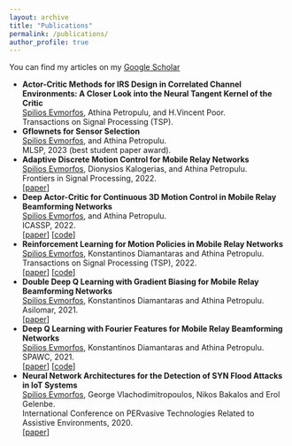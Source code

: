 ```yaml
---
layout: archive
title: "Publications"
permalink: /publications/
author_profile: true
---
```



  You can find my articles on my [Google Scholar](https://scholar.google.com/citations?user=ddQSMq4AAAAJ&hl=el)



<ul class="sparse-list">
        </li>
        <li>
          <b>Actor-Critic Methods for IRS Design in Correlated Channel Environments: A Closer Look into the Neural Tangent Kernel of the Critic</b> <br/>
          <u>Spilios Evmorfos</u>, Athina Petropulu, and H.Vincent Poor. <br/>
          Transactions on Signal Processing (TSP).<br/>
        </li>
        <li>
          <b>Gflownets for Sensor Selection</b> <br/>
          <u>Spilios Evmorfos</u>, and Athina Petropulu. <br/>
          MLSP, 2023 (best student paper award).<br/>
        </li>
        <li>
          <b>Adaptive Discrete Motion Control for Mobile Relay Networks</b> <br/>
          <u>Spilios Evmorfos</u>, Dionysios Kalogerias, and Athina Petropulu. <br/>
          Frontiers in Signal Processing, 2022.<br/>
          [<a href="https://scholar.google.com/citations?view_op=view_citation&hl=el&user=ddQSMq4AAAAJ&citation_for_view=ddQSMq4AAAAJ:zYLM7Y9cAGgC" class="link-in-list">paper</a>]
        </li>
  
   <li>
          <b>Deep Actor-Critic for Continuous 3D Motion Control in Mobile Relay Beamforming Networks</b> <br/>
          <u>Spilios Evmorfos</u>, and Athina Petropulu. <br/>
          ICASSP, 2022.<br/>
          [<a href="https://www.researchgate.net/profile/Spilios-Evmorfos/publication/360792864_Deep_Actor-Critic_for_Continuous_3D_Motion_Control_in_Mobile_Relay_Beamforming_Networks/links/62a812bf416ec50bdb2462cf/Deep-Actor-Critic-for-Continuous-3D-Motion-Control-in-Mobile-Relay-Beamforming-Networks.pdf" class="link-in-list">paper</a>]
     [<a href="https://github.com/SpiliosEv/SoftActorCriticSIREN3D" class="link-in-list">code</a>]
        </li>
  
   <li>
          <b>Reinforcement Learning for Motion Policies in Mobile Relay Networks</b> <br/>
          <u>Spilios Evmorfos</u>, Konstantinos Diamantaras and Athina Petropulu. <br/>
          Transactions on Signal Processing (TSP), 2022.<br/>
          [<a href="https://ieeexplore.ieee.org/abstract/document/9676432" class="link-in-list">paper</a>]
     [<a href="https://github.com/SpiliosEv/DeepQLearningSIREN" class="link-in-list">code</a>]
        </li>
  
  
  <li>
          <b>Double Deep Q Learning with Gradient Biasing for Mobile Relay Beamforming Networks</b> <br/>
          <u>Spilios Evmorfos</u>, Konstantinos Diamantaras and Athina Petropulu. <br/>
          Asilomar, 2021.<br/>
          [<a href="https://ieeexplore.ieee.org/abstract/document/9723405" class="link-in-list">paper</a>]
        </li>
  
   <li>
          <b>Deep Q Learning with Fourier Features for Mobile Relay Beamforming Networks</b> <br/>
          <u>Spilios Evmorfos</u>, Konstantinos Diamantaras and Athina Petropulu. <br/>
          SPAWC, 2021.<br/>
          [<a href="https://ieeexplore.ieee.org/abstract/document/9593138" class="link-in-list">paper</a>]
     [<a href="https://github.com/SpiliosEv/DeepQFourierFeatures" class="link-in-list">code</a>]
        </li>
  
   
  
   <li>
          <b>Neural Network Architectures for the Detection of SYN Flood Attacks in IoT Systems</b> <br/>
          <u>Spilios Evmorfos</u>, George Vlachodimitropoulos, Nikos Bakalos and Erol Gelenbe. <br/>
          International Conference on PERvasive Technologies Related to Assistive Environments, 2020.<br/>
          [<a href="https://www.researchgate.net/profile/Erol-Gelenbe-2/publication/342543785_Neural_network_architectures_for_the_detection_of_SYN_flood_attacks_in_IoT_systems/links/5f4762a4458515a88b710562/Neural-network-architectures-for-the-detection-of-SYN-flood-attacks-in-IoT-systems.pdf" class="link-in-list">paper</a>]
        </li>
    
     
